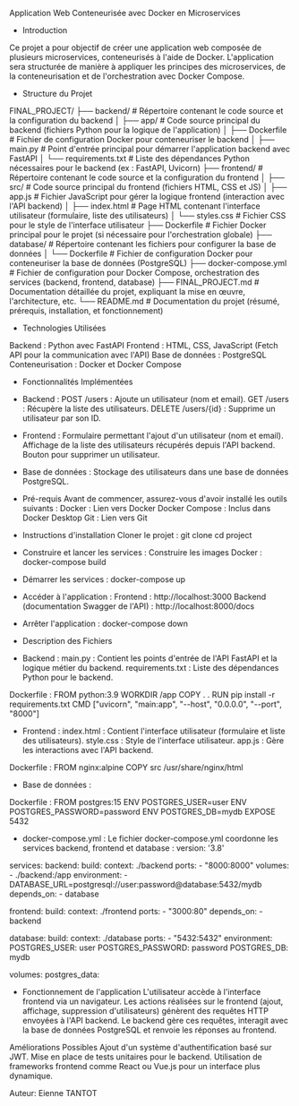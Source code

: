 Application Web Conteneurisée avec Docker en Microservices

- Introduction

Ce projet a pour objectif de créer une application web composée de plusieurs microservices, conteneurisés à l'aide de Docker. L'application sera structurée de manière à appliquer les principes des microservices, de la conteneurisation et de l'orchestration avec Docker Compose.

 - Structure du Projet

FINAL_PROJECT/
├── backend/                # Répertoire contenant le code source et la configuration du backend
│   ├── app/                # Code source principal du backend (fichiers Python pour la logique de l'application)
│   ├── Dockerfile          # Fichier de configuration Docker pour conteneuriser le backend
│   ├── main.py             # Point d'entrée principal pour démarrer l'application backend avec FastAPI
│   └── requirements.txt    # Liste des dépendances Python nécessaires pour le backend (ex : FastAPI, Uvicorn)
├── frontend/               # Répertoire contenant le code source et la configuration du frontend
│   ├── src/                # Code source principal du frontend (fichiers HTML, CSS et JS)
│   ├── app.js              # Fichier JavaScript pour gérer la logique frontend (interaction avec l'API backend)
│   ├── index.html          # Page HTML contenant l'interface utilisateur (formulaire, liste des utilisateurs)
│   └── styles.css          # Fichier CSS pour le style de l'interface utilisateur
├── Dockerfile              # Fichier Docker principal pour le projet (si nécessaire pour l'orchestration globale)
├── database/               # Répertoire contenant les fichiers pour configurer la base de données
│   └── Dockerfile          # Fichier de configuration Docker pour conteneuriser la base de données (PostgreSQL)
├── docker-compose.yml      # Fichier de configuration pour Docker Compose, orchestration des services (backend, frontend, database)
├── FINAL_PROJECT.md        # Documentation détaillée du projet, expliquant la mise en œuvre, l'architecture, etc.
└── README.md               # Documentation du projet (résumé, prérequis, installation, et fonctionnement)



- Technologies Utilisées

Backend : Python avec FastAPI
Frontend : HTML, CSS, JavaScript (Fetch API pour la communication avec l'API)
Base de données : PostgreSQL
Conteneurisation : Docker et Docker Compose

- Fonctionnalités Implémentées

* Backend :
POST /users : Ajoute un utilisateur (nom et email).
GET /users : Récupère la liste des utilisateurs.
DELETE /users/{id} : Supprime un utilisateur par son ID.

* Frontend :
Formulaire permettant l'ajout d'un utilisateur (nom et email).
Affichage de la liste des utilisateurs récupérés depuis l'API backend.
Bouton pour supprimer un utilisateur.

* Base de données :
Stockage des utilisateurs dans une base de données PostgreSQL.

- Pré-requis
Avant de commencer, assurez-vous d'avoir installé les outils suivants :
Docker : Lien vers Docker
Docker Compose : Inclus dans Docker Desktop
Git : Lien vers Git

- Instructions d'installation
Cloner le projet :
git clone <url-du-repo>
cd project

- Construire et lancer les services :
Construire les images Docker :
docker-compose build

* Démarrer les services :
docker-compose up

* Accéder à l'application :
Frontend : http://localhost:3000
Backend (documentation Swagger de l'API) : http://localhost:8000/docs

* Arrêter l'application :
docker-compose down

- Description des Fichiers

* Backend :
main.py : Contient les points d'entrée de l'API FastAPI et la logique métier du backend.
requirements.txt : Liste des dépendances Python pour le backend.

Dockerfile :
FROM python:3.9
WORKDIR /app
COPY . .
RUN pip install -r requirements.txt
CMD ["uvicorn", "main:app", "--host", "0.0.0.0", "--port", "8000"]

* Frontend :
index.html : Contient l'interface utilisateur (formulaire et liste des utilisateurs).
style.css : Style de l'interface utilisateur.
app.js : Gère les interactions avec l'API backend.

Dockerfile :
FROM nginx:alpine
COPY src /usr/share/nginx/html

* Base de données :

Dockerfile :
FROM postgres:15
ENV POSTGRES_USER=user
ENV POSTGRES_PASSWORD=password
ENV POSTGRES_DB=mydb
EXPOSE 5432

* docker-compose.yml : Le fichier docker-compose.yml coordonne les services backend, frontend et database :
version: '3.8'

services:
  backend:
    build:
      context: ./backend
    ports:
      - "8000:8000"
    volumes:
      - ./backend:/app
    environment:
      - DATABASE_URL=postgresql://user:password@database:5432/mydb
    depends_on:
      - database

  frontend:
    build:
      context: ./frontend
    ports:
      - "3000:80"
    depends_on:
      - backend

  database:
    build:
      context: ./database
    ports:
      - "5432:5432"
    environment:
      POSTGRES_USER: user
      POSTGRES_PASSWORD: password
      POSTGRES_DB: mydb

volumes:
  postgres_data:


- Fonctionnement de l'application
L'utilisateur accède à l'interface frontend via un navigateur.
Les actions réalisées sur le frontend (ajout, affichage, suppression d'utilisateurs) génèrent des requêtes HTTP envoyées à l'API backend.
Le backend gère ces requêtes, interagit avec la base de données PostgreSQL et renvoie les réponses au frontend.

Améliorations Possibles
Ajout d'un système d'authentification basé sur JWT.
Mise en place de tests unitaires pour le backend.
Utilisation de frameworks frontend comme React ou Vue.js pour un interface plus dynamique.

Auteur: Eienne TANTOT
